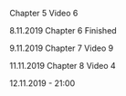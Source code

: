 Chapter
5
Video
6


8.11.2019
Chapter 6 Finished

9.11.2019
Chapter 7 Video 9

11.11.2019
Chapter 8 Video 4

12.11.2019 - 21:00
